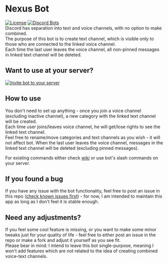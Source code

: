 # Nexus Bot
[![License](http://img.shields.io/:license-mit-blue.svg)](http://doge.mit-license.org)  [![Discord Bots](https://top.gg/api/widget/status/709876107213537351.svg?noavatar=true)](https://top.gg/bot/709876107213537351)  
Discord has separation into text and voice channels, with no option to make combined.  
The purpose of this bot is to create text channel, which is visible only to those who are connected to the linked voice channel.  
Each time the last user leaves the voice channel, all non-pinned messages in linked text channel will be deleted. 

## Want to use at your server?
[![Invite bot to your server](https://i.imgur.com/MgQZMpT.jpg)](https://discord.com/api/oauth2/authorize?client_id=709876107213537351&permissions=53955783696&scope=bot%20applications.commands)

## How to use
You don't need to set up anything - once you join a voice channel (excluding inactive channel), a new category with the linked text channel will be created.  
Each time user joins/leaves voice channel, he will get/lose rights to see the linked text channel.  
Feel free to rename/move categories and text channels as you wish - it will not affect bot.
When the last user leaves the voice channel, messages in the linked text channel will be deleted (excluding pinned messages).

For existing commands either check [wiki](https://github.com/andretkachenko/nexus-bot/wiki/Existing-commands) or use bot's slash commands on your server.

## If you found a bug
If you have any issue with the bot functionality, feel free to post an issue in this repo ([check known issues first](https://github.com/andretkachenko/nexus-bot/wiki/Known-issues)) - for now, I am intended to maintain this app as long as I don't feel it is stable enough.

## Need any adjustments?
If you feel some cool feature is missing, or you want to make some minor tweaks just for your quality of life - feel free to either post an issue in the repo or make a fork and adjust it yourself as you see fit.  
Please bear in mind: I intend to leave this bot single-purpose, meaning I won't add features which are not related to the idea of creating combined voice-text channels.

